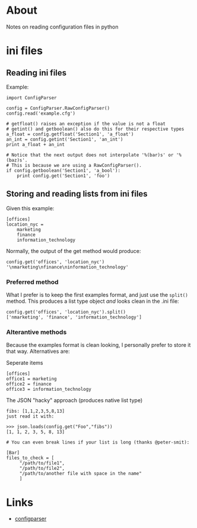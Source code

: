 # About

Notes on reading configuration files in python

# ini files

## Reading ini files

Example:
```
import ConfigParser

config = ConfigParser.RawConfigParser()
config.read('example.cfg')

# getfloat() raises an exception if the value is not a float
# getint() and getboolean() also do this for their respective types
a_float = config.getfloat('Section1', 'a_float')
an_int = config.getint('Section1', 'an_int')
print a_float + an_int

# Notice that the next output does not interpolate '%(bar)s' or '%(baz)s'.
# This is because we are using a RawConfigParser().
if config.getboolean('Section1', 'a_bool'):
    print config.get('Section1', 'foo')
```

## Storing and reading lists from ini files

Given this example:
```
[offices]
location_nyc =
    marketing
    finance
    information_technology
```

Normally, the output of the get method would produce:
```
config.get('offices', 'location_nyc')
'\nmarketing\nfinance\ninformation_technology'
```
### Preferred method

What I prefer is to keep the first examples format, and just use the `split()` method. This produces a list type object *and* looks clean in the .ini file:

```
config.get('offices', 'location_nyc').split()
['nmarketing', 'finance', 'information_technology']
```

### Alterantive methods

Because the examples format is clean looking, I personally prefer to store it that way. Alternatives are:

Seperate items
```
[offices]
office1 = marketing
office2 = finance
office3 = information_technology
```

The JSON "hacky" approach (produces native list type)
```
fibs: [1,1,2,3,5,8,13]
just read it with:

>>> json.loads(config.get("Foo","fibs"))
[1, 1, 2, 3, 5, 8, 13]

# You can even break lines if your list is long (thanks @peter-smit):

[Bar]
files_to_check = [
     "/path/to/file1",
     "/path/to/file2",
     "/path/to/another file with space in the name"
     ]
```

# Links

* [configparser](https://docs.python.org/2/library/configparser.html)
